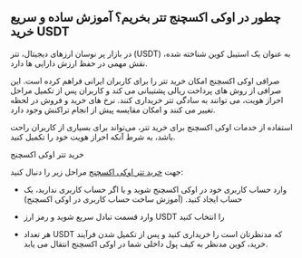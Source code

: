 

## چطور در اوکی اکسچنج تتر بخریم؟ آموزش ساده و سریع خرید USDT

در بازار پر نوسان ارزهای دیجیتال، تتر (USDT) به عنوان یک استیبل‌ کوین شناخته‌ شده، نقش مهمی در حفظ ارزش دارایی‌ ها دارد.

صرافی اوکی اکسچنج امکان خرید تتر را برای کاربران ایرانی فراهم کرده است. این صرافی از روش‌ های پرداخت ریالی پشتیبانی می‌ کند و کاربران پس از تکمیل مراحل احراز هویت، می‌ توانند به سادگی تتر خریداری کنند. نرخ‌ های خرید و فروش در لحظه تغییر می‌ کنند و امکان مقایسه پیش از انجام تراکنش وجود دارد.

استفاده از خدمات اوکی اکسچنج برای خرید تتر، می‌تواند برای بسیاری از کاربران راحت باشد، به شرط آنکه احراز هویت خود را تکمیل کنید.

خرید تتر اوکی اکسچنج

جهت [خرید تتر اوکی اکسچنج](https://ok-ex.io/buy-and-sell/USDT/) مراحل زیر را دنبال کنید:

-   وارد حساب کاربری خود در اوکی اکسچنج شوید و یا اگر حساب کاربری ندارید، یک حساب ایجاد کنید. (آموزش ساخت حساب کاربری در اوکی اکسچنج)
    
-   وارد قسمت تبادل سریع شوید و رمز ارز USDT را انتخاب کنید
    
-   هر تعداد USDT که مدنظرتان است را خریداری کنید و پس از تکمیل شدن فرآیند خرید، کوین مدنظر به کیف پول داخلی شما در اوکی اکسچنج انتقال می یابد.
